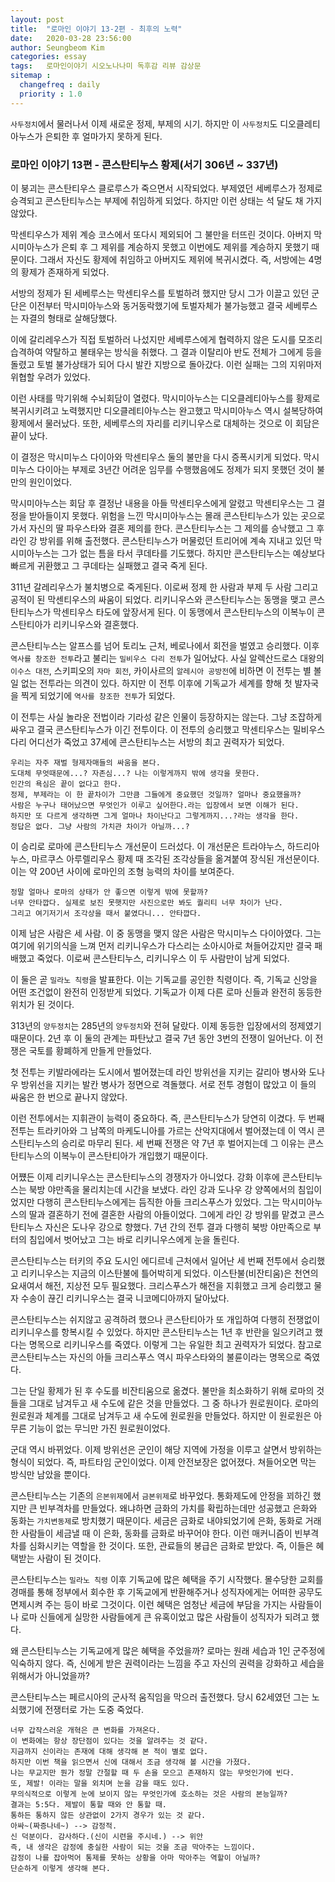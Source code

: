 ```yaml
---
layout: post
title:  "로마인 이야기 13-2편 - 최후의 노력"
date:   2020-03-28 23:56:00
author: Seungbeom Kim
categories: essay
tags:	로마인이야기 시오노나나미 독후감 리뷰 감상문
sitemap :
  changefreq : daily
  priority : 1.0
---
```


`사두정치`에서 물러나서 이제 새로운 정제, 부제의 시기. 하지만 이 `사두정치`도 디오클레티아누스가 은퇴한 후 얼마가지 못하게 된다.

### 로마인 이야기 13편 - 콘스탄티누스 황제(서기 306년 ~ 337년)

이 붕괴는 콘스탄티우스 클로루스가 죽으면서 시작되었다. 부제였던 세베루스가 정제로 승격되고 콘스탄티누스는 부제에 취임하게 되었다. 하지만 이런 상태는 석 달도 채 가지 않았다.

막센티우스가 제위 계승 코스에서 또다시 제외되어 그 불만을 터뜨린 것이다. 아버지 막시미아누스가 은퇴 후 그 제위를 계승하지 못했고 이번에도 제위를 계승하지 못했기 때문이다. 그래서 자신도 황제에 취임하고 아버지도 제위에 복귀시켰다. 즉, 서방에는 4명의 황제가 존재하게 되었다.

서방의 정제가 된 세베루스는 막센티우스를 토벌하려 했지만 당시 그가 이끌고 있던 군단은 이전부터 막시미아누스와 동거동락했기에 토벌자체가 불가능했고 결국 세베루스는 자결의 형태로 살해당했다.

이에 갈리레우스가 직접 토벌하러 나섰지만 세베루스에게 협력하지 않은 도시를 모조리 습격하여 약탈하고 불태우는 방식을 취했다. 그 결과 이탈리아 반도 전체가 그에게 등을 돌렸고 토벌 불가상태가 되어 다시 발칸 지방으로 돌아갔다. 이런 실패는 그의 지위마저 위협할 우려가 있었다.

이런 사태를 막기위해 수뇌회담이 열렸다. 막시미아누스는 디오클레티아누스를 황제로 복귀시키려고 노력했지만 디오클레티아누스는 완고했고 막시미아누스 역시 설복당하여 황제에서 물러났다. 또한, 세베루스의 자리를 리키니우스로 대체하는 것으로 이 회담은 끝이 났다.

이 결정은 막시미누스 다이아와 막센티우스 둘의 불만을 다시 증폭시키게 되었다. 막시미누스 다이아는 부제로 3년간 어려운 임무를 수행했음에도 정제가 되지 못했던 것이 불만의 원인이었다.

막시미아누스는 회담 후 결정난 내용을 아들 막센티우스에게 알렸고 막센티우스는 그 결정을 받아들이지 못했다. 위험을 느낀 막시미아누스는 몰래 콘스탄티누스가 있는 곳으로 가서 자신의 딸 파우스타와 결혼 제의를 한다. 콘스탄티누스는 그 제의를 승낙했고 그 후 라인 강 방위를 위해 출전했다. 콘스탄티누스가 머물렀던 트리어에 계속 지내고 있던 막시미아누스는 그가 없는 틈을 타서 쿠데타를 기도했다. 하지만 콘스탄티누스는 예상보다 빠르게 귀환했고 그 쿠데타는 실패했고 결국 죽게 된다.

311년 갈레리우스가 불치병으로 죽게된다. 이로써 정제 한 사람과 부제 두 사람 그리고 공적이 된 막센티우스의 싸움이 되었다. 리키니우스와 콘스탄티누스는 동맹을 맺고 콘스탄티누스가 막센티우스 타도에 앞장서게 된다. 이 동맹에서 콘스탄티누스의 이복누이 콘스탄티아가 리키니우스와 결혼했다.

콘스탄티누스는 알프스를 넘어 토리노 근처, 베로나에서 회전을 벌였고 승리했다. 이후 `역사를 창조한 전투`라고 불리는 `밀비우스 다리 전투`가 일어났다. 사실 알렉산드로스 대왕의 `이수스 대전`, 스키피오의 `자마 회전`, 카이사르의 `알레시아 공방전`에 비하면 이 전투는 별 볼일 없는 전투라는 의견이 있다. 하지만 이 전투 이후에 기독교가 세계를 향해 첫 발자국을 찍게 되었기에 `역사를 창조한 전투`가 되었다.

이 전투는 사실 놀라운 전법이라 기라성 같은 인물이 등장하지는 않는다. 그냥 조잡하게 싸우고 결국 콘스탄티누스가 이긴 전투이다. 이 전투의 승리했고 막센티우스는 밀비우스 다리 어디선가 죽었고 37세에 콘스탄티누스는 서방의 최고 권력자가 되었다.

```
우리는 자주 재벌 형제자매들의 싸움을 본다.
도대체 무엇때문에...? 자존심...? 나는 이렇게까지 밖에 생각을 못한다.
인간의 욕심은 끝이 없다고 한다.
정제, 부제라는 이 한 끝차이가 그만큼 그들에게 중요했던 것일까? 얼마나 중요했을까?
사람은 누구나 태어났으면 무엇인가 이루고 싶어한다.라는 입장에서 보면 이해가 된다.
하지만 또 다르게 생각하면 그게 얼마나 차이난다고 그렇게까지...?라는 생각을 한다.
정답은 없다. 그냥 사람의 가치관 차이가 아닐까...?
```

이 승리로 로마에 콘스탄티누스 개선문이 드러섰다. 이 개선문은 트라야누스, 하드리아누스, 마르쿠스 아루렐리우스 황제 때 조각된 조각상들을 옮겨붙여 장식된 개선문이다. 이는 약 200년 사이에 로마인의 조형 능력의 차이를 보여준다.

```
정말 얼마나 로마의 상태가 안 좋으면 이렇게 밖에 못할까?
너무 안타깝다. 실제로 보진 못햇지만 사진으로만 봐도 퀄리티 너무 차이가 난다.
그리고 여기저기서 조각상을 때서 붙였다니... 안타깝다.
```

이제 남은 사람은 세 사람. 이 중 동맹을 맺지 않은 사람은 막시미누스 다이아였다. 그는 여기에 위기의식을 느껴 먼저 리키니우스가 다스리는 소아시아로 쳐들어갔지만 결국 패배했고 죽었다. 이로써 콘스탄티누스, 리키니우스 이 두 사람만이 남게 되었다.

이 둘은 곧 `밀라노 칙령`을 발표한다. 이는 기독교를 공인한 칙령이다. 즉, 기독교 신앙을 어떤 조건없이 완전히 인정받게 되었다. 기독교가 이제 다른 로마 신들과 완전히 동등한 위치가 된 것이다.

313년의 `양두정치`는 285년의 `양두정치`와 전혀 달랐다. 이제 동등한 입장에서의 정제였기 때문이다. 2년 후 이 둘의 관계는 파탄났고 결국 7년 동안 3번의 전쟁이 일어난다. 이 전쟁은 국토를 황폐하게 만들게 만들었다.

첫 전투는 키발라에라는 도시에서 벌어졌는데 라인 방위선을 지키는 갈리아 병사와 도나우 방위선을 지키는 발칸 병사가 정면으로 격돌했다. 서로 전투 경험이 많았고 이 들의 싸움은 한 번으로 끝나지 않았다.

이런 전투에서는 지휘관이 능력이 중요하다. 즉, 콘스탄티누스가 당연히 이겼다. 두 번째 전투는 트라키아와 그 남쪽의 마케도니아를 가르는 산악지대에서 벌어졌는데 이 역시 콘스탄티누스의 승리로 마무리 된다. 세 번째 전쟁은 약 7년 후 벌어지는데 그 이유는 콘스탄티누스의 이복누이 콘스탄티아가 개입했기 때문이다.

어쩄든 이제 리키니우스는 콘스탄티누스의 경쟁자가 아니었다. 강화 이후에 콘스탄티누스는 북방 야만족을 물리치는데 시간을 보냈다. 라인 강과 도나우 강 양쪽에서의 침입이었지만 다행히 콘스탄티누스에게는 듬직한 아들 크리스푸스가 있었다. 그는 막시미아누스의 딸과 결혼하기 전에 결혼한 사람의 아들이었다. 그에게 라인 강 방위를 맡겼고 콘스탄티누스 자신은 도나우 강으로 향했다. 7년 간의 전투 결과 다행히 북방 야만족으로 부터의 침입에서 벗어났고 그는 바로 리키니우스에게 눈을 돌린다.

콘스탄티누스는 터키의 주요 도시인 에디르네 근처에서 일어난 세 번째 전투에서 승리했고 리키니우스는 지금의 이스탄불에 틀어박히게 되었다. 이스탄불(비잔티움)은 천연의 요새여서 해전, 지상전 모두 필요했다. 크리스푸스가 해전을 지휘했고 크게 승리했고 물자 수송이 끊긴 리키니우스는 결국 니코메디아까지 달아났다.

콘스탄티누스는 쉬지않고 공격하려 했으나 콘스탄티아가 또 개입하여 다행히 전쟁없이 리키니우스를 항복시킬 수 있었다. 하지만 콘스탄티누스는 1년 후 반란을 일으키려고 했다는 명목으로 리키니우스를 죽였다. 이렇게 그는 유일한 최고 권력자가 되었다. 참고로 콘스탄티누스는 자신의 아들 크리스푸스 역시 파우스타와의 불륜이라는 명목으로 죽였다.

그는 단일 황제가 된 후 수도를 비잔티움으로 옮겼다. 불만을 최소화하기 위해 로마의 것들을 그대로 남겨두고 새 수도에 같은 것을 만들었다. 그 중 하나가 원로원이다. 로마의 원로원과 체계를 그대로 남겨두고 새 수도에 원로원을 만들었다. 하지만 이 원로원은 아무른 기능이 없는 무늬만 가진 원로원이었다.

군대 역시 바뀌었다. 이제 방위선은 군인이 해당 지역에 가정을 이루고 살면서 방위하는 형식이 되었다. 즉, 파트타임 군인이었다. 이제 안전보장은 없어졌다. 쳐들어오면 막는 방식만 남았을 뿐이다.

콘스탄티누스는 기존의 `은본위제`에서 `금본위제`로 바꾸었다. 통화제도에 안정을 꾀하긴 했지만 큰 빈부격차를 만들었다. 왜냐하면 금화의 가치를 확립하는데만 성공했고 은화와 동화는 `가치변동제`로 방치했기 때문이다. 세금은 금화로 내야되었기에 은화, 동화로 거래한 사람들이 세금낼 때 이 은화, 동화를 금화로 바꾸어야 한다. 이런 매커니즘이 빈부격차를 심화시키는 역할을 한 것이다. 또한, 관료들의 봉급은 금화로 받았다. 즉, 이들은 혜택받는 사람이 된 것이다.

콘스탄티누스는 `밀라노 칙령` 이후 기독교에 많은 혜택을 주기 시작했다. 몰수당한 교회를 경매를 통해 정부에서 회수한 후 기독교에게 반환해주거나 성직자에게는 어떠한 공무도 면제시켜 주는 등이 바로 그것이다. 이런 혜택은 엄청난 세금에 부담을 가지는 사람들이나 로마 신들에게 실망한 사람들에게 큰 유혹이었고 많은 사람들이 성직자가 되려고 했다.

왜 콘스탄티누스는 기독교에게 많은 혜택을 주었을까? 로마는 원래 세습과 1인 군주정에 익숙하지 않다. 즉, 신에게 받은 권력이라는 느낌을 주고 자신의 권력을 강화하고 세습을 위해서가 아니었을까?

콘스탄티누스는 페르시아의 군사적 움직임을 막으러 출전했다. 당시 62세였던 그는 노쇠했기에 전쟁터로 가는 도중 죽었다.

```
너무 갑작스러운 개혁은 큰 변화를 가져온다.
이 변화에는 항상 장단점이 있다는 것을 알려주는 것 같다.
지금까지 신이라는 존재에 대해 생각해 본 적이 별로 없다.
하지만 이번 책을 읽으면서 신에 대해서 조금 생각해 볼 시간을 가졌다.
나는 무교지만 뭔가 정말 간절할 때 두 손을 모으고 존재하지 않는 무엇인가에 빈다.
또, 제발! 이라는 말을 외치며 눈을 감을 때도 있다.
무의식적으로 이렇게 눈에 보이지 않는 무엇인가에 호소하는 것은 사람의 본능일까?
결과는 5:5다. 제발이 통할 때와 안 통할 때.
통하든 통하지 않든 상관없이 2가지 경우가 있는 것 같다.
아싸~(짜증나네~) --> 감정적.
신 덕분이다. 감사하다.(신이 시련을 주시네.) --> 위안
즉, 내 생각은 감정에 충실한 사람이 되는 것을 조금 막아주는 느낌이다.
감정이 나를 잡아먹어 통제를 못하는 상황을 아마 막아주는 역할이 아닐까?
단순하게 이렇게 생각해 본다.
```
